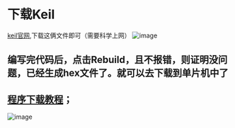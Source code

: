 # 下载Keil
[keil官网](https://www.keil.com/download/product/),下载这俩文件即可（需要科学上网）
![image](https://user-images.githubusercontent.com/43512109/181462172-2de690b2-af45-4b1b-8068-9985f490175b.png)


## 编写完代码后，点击Rebuild，且不报错，则证明没问题，已经生成hex文件了。就可以去下载到单片机中了
## [程序下载教程](https://github.com/TongHaiMCU/User_Manual/blob/3a7cb06df2513e30f926e38888dc7e99f4e82c72/STC%E4%B8%8B%E8%BD%BD%E5%99%A8%E4%BD%BF%E7%94%A8%E8%AF%B4%E6%98%8E.md)；
![image](https://user-images.githubusercontent.com/43512109/181453888-b9aacab2-c1f3-4e2a-9cf0-004328550b37.png)
